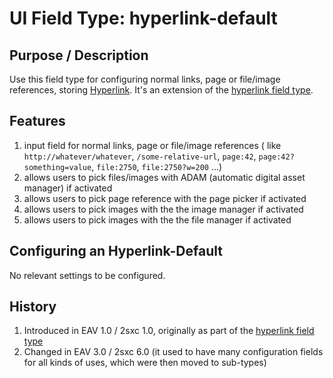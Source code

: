 # UI Field Type: hyperlink-default

## Purpose / Description
Use this field type for configuring normal links, page or file/image references, storing [Hyperlink](data-type-hyperlink). It's an extension of the [hyperlink field type](ui-field-hyperlink).

## Features 

1. input field for normal links, page or file/image references ( like `http://whatever/whatever`, `/some-relative-url`, `page:42`, `page:42?something=value`, `file:2750`, `file:2750?w=200` ...)
2. allows users to pick files/images with ADAM (automatic digital asset manager) if activated
3. allows users to pick page reference with the page picker if activated
4. allows users to pick images with the the image manager if activated
5. allows users to pick images with the the file manager if activated

## Configuring an Hyperlink-Default
No relevant settings to be configured.

## History
1.  Introduced in EAV 1.0 / 2sxc 1.0, originally as part of the [hyperlink field type](ui-field-hyperlink)
2.	Changed in EAV 3.0 / 2sxc 6.0 (it used to have many configuration fields for all kinds of uses, which were then moved to sub-types)


